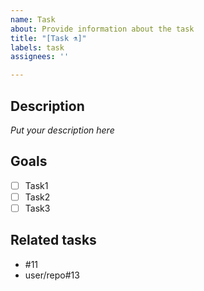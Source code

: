 ```yaml
---
name: Task
about: Provide information about the task
title: "[Task ⚗]"
labels: task
assignees: ''

---
```


## Description
*Put your description here*

## Goals
- [ ] Task1
- [ ] Task2
- [ ] Task3

## Related tasks
- #11
- user/repo#13
